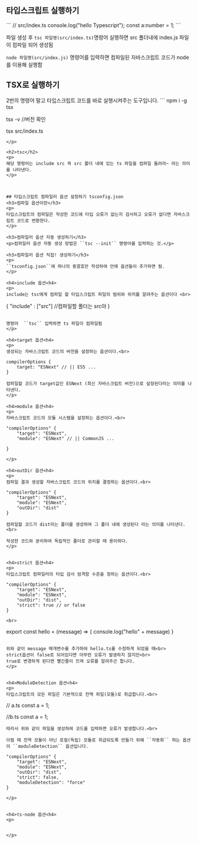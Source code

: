 
## 타입스크립트 실행하기

<p>
```
// src/index.ts
console.log("hello Typescript");
const a:number = 1;
```

파일 생성 후 ``tsc 파일명(src/index.ts)``명령어 실행하면 src 폴더내에 index.js 파일이 컴파일 되어 생성됨 <br>


``node 파일명(src/index.js)`` 명령어를 입력하면 컴파일된 자바스크립트 코드가 node를 이용해 실행함 <br>

</p>

<h2>TSX로 실행하기</h2>
<p>
2번의 명령어 말고 타입스크립트 코드를 바로 실행시켜주는 도구입니다.
```
npm i -g tsx

tsx -v //버전 확인

tsx src/index.ts 
```
</p>

<h2>tsc</h2>
<p>
해당 명령어는 include src 즉 src 폴더 내에 있는 ts 파일을 컴파일 돌려라~ 라는 의미를 나타낸다.
</p>



## 타입스크립트 컴파일러 옵션 설정하기 tsconfig.json
<h3>컴파일 옵션이란</h3>
<p>
타입스크립트의 컴파일은 작성한 코드에 타입 오류가 없는지 검사하고 오류가 없다면 자바스크립트 코드로 변환한다.
</p>

<h3>컴파일러 옵션 자동 생성하기</h3>
<p>컴파일러 옵션 자동 생성 방법은 ``tsc --init`` 명령어를 입력하는 것.</p>

<h3>컴파일러 옵션 직접! 생성하기</h3>
<p>
``tsconfig.json``에 하나의 중괄호만 작성하여 안에 옵션들이 추가하면 됨.
</p>

<h4>include 옵션<h4>
<p>
include는 tsc에게 컴파일 할 타입스크립트 파일의 범위와 위치를 알려주는 옵션이다 <br>
```
{
    "include" : ["src"] //컴파일할 폴더는 src야
}
```

명령어  ``tsc`` 입력하면 ts 파일이 컴파일됨
</p>

<h4>target 옵션<h4>
<p>
생성되는 자바스크립트 코드의 버전을 설정하는 옵션이다.<br>

```
    compilerOptions {
        target: "ESNext" // || ES5 ...
    } 
```
컴파일할 코드가 target값인 ESNext (최신 자바스크립트 버전)으로 설정된다라는 의미를 나타낸다.
</p>
    
<h4>module 옵션<h4>
<p>
자바스크립트 코드의 모듈 시스템을 설정하는 옵션이다.<br>

```
    "compilerOptions" {
        "target": "ESNext",
        "module": "ESNext" // || CommonJS ...

    } 
```
</p>
    
<h4>outDir 옵션<h4>
<p>
컴파일 결과 생성할 자바스크립트 코드의 위치를 결정하는 옵션이다.<br>

```
    "compilerOptions" {
        "target": "ESNext",
        "module": "ESNext",
        "outDir": "dist"
    } 
```
컴파일할 코드가 dist라는 폴더를 생성하여 그 폴더 내에 생성된다 라는 의미를 나타낸다. <br>

작성한 코드와 분리하여 독립적인 폴더로 관리할 때 용이하다.
</p>


<h4>strict 옵션<h4>
<p>
타입스크립트 컴파일러의 타입 검사 엄격함 수준을 정하는 옵션이다.<br>

```
    "compilerOptions" {
        "target": "ESNext",
        "module": "ESNext",
        "outDir": "dist",
        "strict": true // or false
    } 
```
<br>

```
export const hello = (message) => {
    console.log("hello" + message)
}
```

위와 같이 message 매개변수를 추가하여 hello.ts를 수정하게 되었을 때<br>
strict옵션이 false로 되어있다면 아무런 오류가 발생하지 않지만<br>
true로 변경하게 된다면 빨간줄이 뜨며 오류를 알려주곤 합니다.
</p>


<h4>ModuleDetection 옵션<h4>
<p>
타입스크립트의 모든 파일은 기본적으로 전역 파일(모듈)로 취급합니다.<br>

```
// a.ts
const a = 1;

//b.ts
const a = 1;
```
따라서 위와 같이 파일을 생성하여 코드를 입력하면 오류가 발생합니다.<br>

이럴 때 전역 모듈이 아닌 로컬(독립) 모듈로 취급되도록 만들기 위해 ``자동화`` 하는 옵션이 ``moduleDetection`` 옵션입니다.

```
    "compilerOptions" {
        "target": "ESNext",
        "module": "ESNext",
        "outDir": "dist",
        "strict": false,
        "moduleDetection": "force"
    } 
```
</p>


<h4>ts-node 옵션<h4>
<p>


</p>
